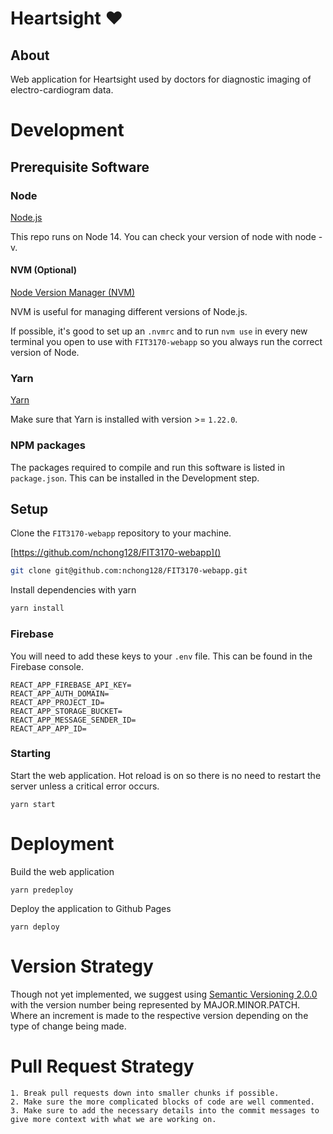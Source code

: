 # Heartsight ❤️
## About
Web application for Heartsight used by doctors for diagnostic imaging of electro-cardiogram data.

# Development
## Prerequisite Software
### Node
[Node.js](https://nodejs.org)

This repo runs on Node 14. You can check your version of node with node -v.

#### NVM (Optional)

[Node Version Manager (NVM)](https://github.com/nvm-sh/nvm)

NVM is useful for managing different versions of Node.js.

If possible, it's good to set up an `.nvmrc` and to run `nvm use` in every new terminal you open to use with `FIT3170-webapp` so you always run the correct version of Node.

### Yarn

[Yarn](https://classic.yarnpkg.com)

Make sure that Yarn is installed with version >= `1.22.0`.

### NPM packages
The packages required to compile and run this software is listed in `package.json`. This can be installed in the Development step.

## Setup

Clone the `FIT3170-webapp` repository to your machine.

[https://github.com/nchong128/FIT3170-webapp]()

```sh
git clone git@github.com:nchong128/FIT3170-webapp.git
```

Install dependencies with yarn

```sh
yarn install
```
### Firebase
You will need to add these keys to your `.env` file. This can be found in the Firebase console.
```
REACT_APP_FIREBASE_API_KEY=
REACT_APP_AUTH_DOMAIN=
REACT_APP_PROJECT_ID=
REACT_APP_STORAGE_BUCKET=
REACT_APP_MESSAGE_SENDER_ID= 
REACT_APP_APP_ID=
```

### Starting
Start the web application. Hot reload is on so there is no need to restart the server unless a critical error occurs.
```
yarn start
```

# Deployment
Build the web application
```
yarn predeploy
```

Deploy the application to Github Pages
```
yarn deploy
```
# Version Strategy
Though not yet implemented, we suggest using [Semantic Versioning 2.0.0](https://semver.org/) with the version number being represented 
by MAJOR.MINOR.PATCH. Where an increment is made to the respective version depending on the type of change being made.

# Pull Request Strategy
```
1. Break pull requests down into smaller chunks if possible.
2. Make sure the more complicated blocks of code are well commented.
3. Make sure to add the necessary details into the commit messages to give more context with what we are working on.
```